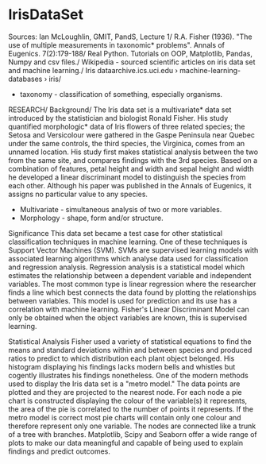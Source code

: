# IrisDataSet
Sources:
Ian McLoughlin, GMIT, PandS, Lecture 1/
R.A. Fisher (1936). "The use of multiple measurements in taxonomic* problems". Annals of Eugenics. 7(2):179-188/
Real Python. Tutorials on OOP, Matplotlib, Pandas, Numpy and csv files./
Wikipedia - sourced scientific articles on iris data set and machine learning./
Iris dataarchive.ics.uci.edu › machine-learning-databases › iris/

* taxonomy - classification of something, especially organisms.

RESEARCH/
Background/
The Iris data set is a multivariate* data set introduced by the statistician and biologist Ronald Fisher. 
His study quantified morphologic* data of Iris flowers of three related species; the Setosa and Versicolour were
gathered in the Gaspe Peninsula near Quebec under the same controls, the third species, the Virginica, comes from an 
unnamed location.  His study first makes statistical analysis between the two from the same site, and compares findings
with the 3rd species.  Based on a combination of features, petal height and width and sepal height and width he developed a 
linear discriminant model to distinguish the species from each other. Although his paper was published in the Annals of 
Eugenics, it assigns no particular value to any species.  

* Multivariate - simultaneous analysis of two or more variables.
* Morphology - shape, form and/or structure.

Significance
This data set became a test case for other statistical classification techniques in machine learning. One of these techniques
is Support Vector Machines (SVM). SVMs are supervised learning models with associated learning algorithms which analyse data
used for classification and regression analysis. Regression analysis is a statistical model which estimates the relationship between
a dependent variable and independent variables.  The most common type is linear regression where the researcher finds a line which
best connects the data found by plotting the relationships between variables.  This model is used for prediction and its use has a
correlation with machine learning.  Fisher's Linear Discriminant Model can only be obtained when the object variables are known, this is
supervised learning.

Statistical Analysis
Fisher used a variety of statistical equations to find the means and standard deviations within and between species and produced 
ratios to predict to which distribution each plant object belonged.  His histogram displaying his findings lacks modern bells and whistles
but cogently illustrates his findings nonetheless. One of the modern methods used to display the Iris data set is a "metro model." 
The data points are plotted and they are projected to the nearest node. For each node a pie chart is constructed displaying the 
colour of the variable(s) it represents, the area of the pie is correlated to the number of points it represents.  If the metro model
is correct most pie charts will contain only one colour and therefore represent only one variable.  The nodes are connected like a trunk
of a tree with branches.  Matplotlib, Scipy and Seaborn offer a wide range of plots to make our data meaningful and capable of being
used to explain findings and predict outcomes.
